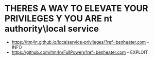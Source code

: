 # THERES A WAY TO ELEVATE YOUR PRIVILEGES Y YOU ARE nt authority\local service

* https://itm4n.github.io/localservice-privileges/?ref=benheater.com - INFO
* https://github.com/itm4n/FullPowers?ref=benheater.com - EXPLOIT
